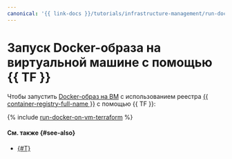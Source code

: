 ```yaml
---
canonical: '{{ link-docs }}/tutorials/infrastructure-management/run-docker-on-vm/terraform'
---
```


# Запуск Docker-образа на виртуальной машине с помощью {{ TF }}

Чтобы запустить [Docker-образ на ВМ](index.md) с использованием реестра [{{ container-registry-full-name }}](../../../container-registry/) с помощью {{ TF }}:

{% include [run-docker-on-vm-terraform](../../../_tutorials/infrastructure/run-docker-on-vm-terraform.md) %}

#### См. также {#see-also}

* [{#T}](console.md)